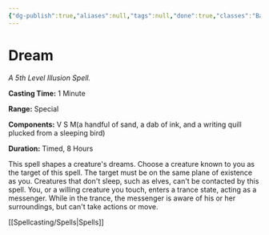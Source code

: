 ```yaml
---
{"dg-publish":true,"aliases":null,"tags":null,"done":true,"classes":"Bard, Warlock, Wizard,","spellLevel":5,"school":"Illusion","source":"PHB","permalink":"/spells/dream/","dgHomeLink":false,"dgPassFrontmatter":true}
---
```


# Dream
*A 5th Level Illusion Spell.*

**Casting Time:** 1 Minute

**Range:** Special

**Components:** V S M(a handful of sand, a dab of ink, and a writing quill plucked from a sleeping bird)

**Duration:** Timed, 8 Hours

This spell shapes a creature's dreams. Choose a creature known to you as the target of this spell. The target must be on the same plane of existence as you. Creatures that don't sleep, such as elves, can't be contacted by this spell. You, or a willing creature you touch, enters a trance state, acting as a messenger. While in the trance, the messenger is aware of his or her surroundings, but can't take actions or move.

[[Spellcasting/Spells|Spells]]